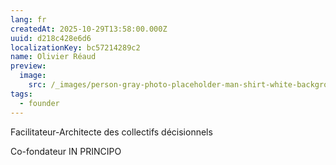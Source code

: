 ```yaml
---
lang: fr
createdAt: 2025-10-29T13:58:00.000Z
uuid: d218c428e6d6
localizationKey: bc57214289c2
name: Olivier Réaud
preview:
  image:
    src: /_images/person-gray-photo-placeholder-man-shirt-white-background-person-gray-photo-placeholder-man-132818487.webp
tags:
  - founder
---
```

Facilitateur-Architecte des collectifs décisionnels

Co-fondateur IN PRINCIPO
